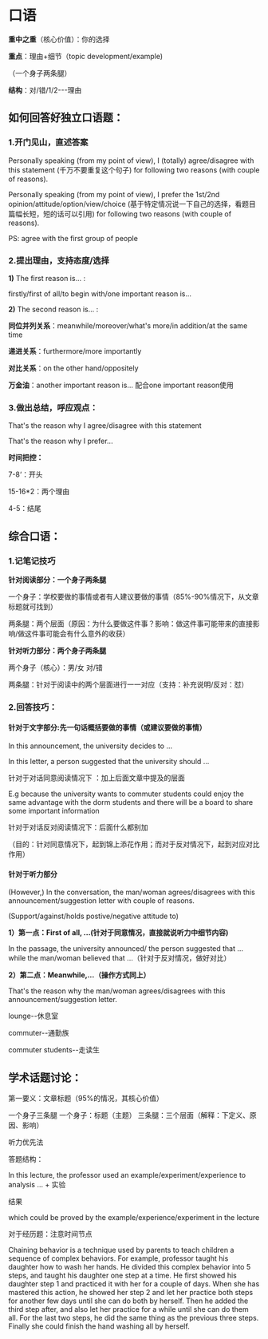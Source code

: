 # 口语

**重中之重**（核心价值）：你的选择

**重点**：理由+细节（topic development/example)

（一个身子两条腿）

**结构**：对/错/1/2---理由

## 如何回答好独立口语题：

### 1.开门见山，直述答案

Personally speaking (from my point of view), I (totally) agree/disagree with this statement (千万不要重复这个句子) for following two reasons (with couple of reasons).

Personally speaking (from my point of view), I prefer the 1st/2nd opinion/attitude/option/view/choice (基于特定情况说一下自己的选择，看题目篇幅长短，短的话可以引用) for following two reasons (with couple of reasons).

PS: agree with the first group of people

### 2.提出理由，支持态度/选择

**1)** The first reason is... :

firstly/first of all/to begin with/one important reason is...

**2)** The second reason is... :

**同位并列关系**：meanwhile/moreover/what's more/in addition/at the same time

**递进关系**：furthermore/more importantly

**对比关系**：on the other hand/oppositely

**万金油**：another important reason is... 配合one important reason使用

### 3.做出总结，呼应观点：

That's the reason why I agree/disagree with this statement

That's the reason why I prefer...



**时间把控：**

7-8‘：开头

15-16*2：两个理由

4-5：结尾



## 综合口语：

### 1.记笔记技巧

**针对阅读部分：一个身子两条腿**

一个身子：学校要做的事情或者有人建议要做的事情（85%-90%情况下，从文章标题就可找到）

两条腿：两个层面（原因：为什么要做这件事？影响：做这件事可能带来的直接影响/做这件事可能会有什么意外的收获）

**针对听力部分：两个身子两条腿**

两个身子（核心）：男/女 对/错

两条腿：针对于阅读中的两个层面进行一一对应（支持：补充说明/反对：怼）

### 2.回答技巧：

#### 针对于文字部分:先一句话概括要做的事情（或建议要做的事情）

In this announcement, the university decides to ...

In this letter, a person suggested that the university should ...

针对于对话同意阅读情况下 ：加上后面文章中提及的层面

E.g because the university wants to commuter students could enjoy the same advantage with the dorm students and there will be a board to share some important information 

针对于对话反对阅读情况下：后面什么都别加

（目的：针对同意情况下，起到锦上添花作用；而对于反对情况下，起到对应对比作用）

#### 针对于听力部分

(However,) In the conversation, the man/woman agrees/disagrees with this announcement/suggestion letter with couple of reasons. 

 (Support/against/holds postive/negative attitude to)

**1）第一点：First of all, ...(针对于同意情况，直接就说听力中细节内容)**

In the passage, the university announced/ the person suggested that ... while the man/woman believed that ...（针对于反对情况，做好对比）

**2）第二点：Meanwhile,...（操作方式同上）**

That's the reason why the man/woman agrees/disagrees with this announcement/suggestion letter.





lounge--休息室

commuter--通勤族

commuter students--走读生



## 学术话题讨论：

第一要义：文章标题（95%的情况，其核心价值）

一个身子三条腿
一个身子：标题（主题）
三条腿：三个层面（解释：下定义、原因、影响）

听力优先法

答题结构：

ln this lecture, the professor used an example/experiment/experience to analysis ... + 实验

结果

which could be proved by the example/experience/experiment in the lecture

对于经历题：注意时间节点

Chaining behavior is a technique used by parents to teach children a sequence of complex behaviors. For example, professor taught his daughter how to wash her hands. He divided this complex behavior into 5 steps, and taught his daughter one step at a time. He first showed his daughter step 1 and practiced it with her for a couple of days. When she has mastered this action, he showed her step 2 and let her practice both steps for another few days until she can do both by herself. Then he added the third step after, and also let her practice for a while until she can do them all. For the last two steps, he did the same thing as the previous three steps. Finally she could finish the hand washing all by herself.